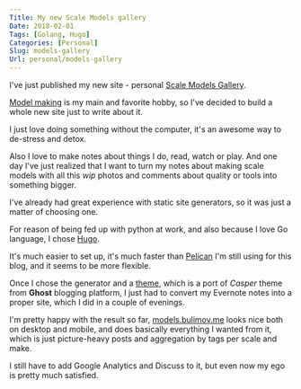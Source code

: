 ```yaml
---
Title: My new Scale Models gallery
Date: 2018-02-01
Tags: [Golang, Hugo]
Categories: [Personal]
Slug: models-gallery
Url: personal/models-gallery
---
```


I've just published my new site - personal [Scale Models Gallery](//models.bulimov.me).

[Model making](https://en.wikipedia.org/wiki/Model_building) is my main and favorite hobby, so I've decided to build a whole new site just to write about it.

I just love doing something without the computer, it's an awesome way to de-stress and detox.

Also I love to make notes about things I do, read, watch or play. And one day I've just realized that I want to turn
my notes about making scale models with all this *wip* photos and comments about quality or tools into something bigger.

I've already had great experience with static site generators, so it was just a matter of choosing one.

For reason of being fed up with python at work, and also because I love Go language, I chose [Hugo](http://gohugo.io).

It's much easier to set up, it's much faster than [Pelican](http://getpelican.com) I'm still using for this blog,
and it seems to be more flexible.

Once I chose the generator and a [theme](https://github.com/eueung/hugo-casper-two), which is a port of
*Casper* theme from **Ghost** blogging platform, I just had to convert my Evernote notes into a proper site, which I did in a couple of evenings.

I'm pretty happy with the result so far, [models.bulimov.me](//models.bulimov.me) looks nice both on desktop and mobile, and does basically
everything I wanted from it, which is just picture-heavy posts and aggregation by tags per scale and make.

I still have to add Google Analytics and Discuss to it, but even now my ego is pretty much satisfied.
